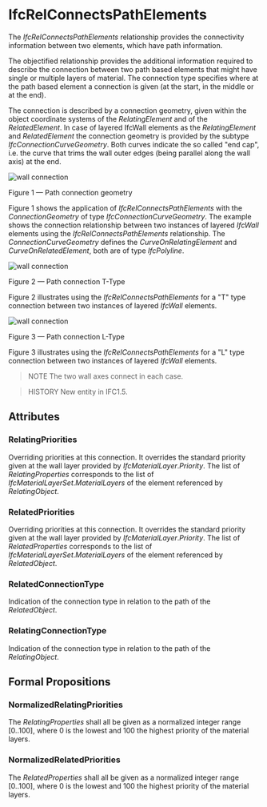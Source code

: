 # IfcRelConnectsPathElements

The _IfcRelConnectsPathElements_ relationship provides the connectivity information between two elements, which have path information.
<!-- end of short definition -->

The objectified relationship provides the additional information required to describe the connection between two path based elements that might have single or multiple layers of material. The connection type specifies where at the path based element a connection is given (at the start, in the middle or at the end).

The connection is described by a connection geometry, given within the object coordinate systems of the _RelatingElement_ and of the _RelatedElement_. In case of layered IfcWall elements as the _RelatingElement_ and _RelatedElement_ the connection geometry is provided by the subtype _IfcConnectionCurveGeometry_. Both curves indicate the so called "end cap", i.e. the curve that trims the wall outer edges (being parallel along the wall axis) at the end.



![wall connection](../../../../figures/ifcrelconnectspathelements-fig1.png)

Figure 1 — Path connection geometry

Figure 1 shows the application of _IfcRelConnectsPathElements_ with the _ConnectionGeometry_ of type _IfcConnectionCurveGeometry_. The example shows the connection relationship between two instances of layered _IfcWall_ elements using the _IfcRelConnectsPathElements_ relationship. The _ConnectionCurveGeometry_ defines the _CurveOnRelatingElement_ and _CurveOnRelatedElement_, both are of type _IfcPolyline_.

![wall connection](../../../../figures/ifcrelconnectspathelements-fig2.png)

Figure 2 — Path connection T-Type

Figure 2 illustrates using the _IfcRelConnectsPathElements_ for a "T" type connection between two instances of layered _IfcWall_ elements.

![wall connection](../../../../figures/ifcrelconnectspathelements-fig3.png)

Figure 3 — Path connection L-Type

Figure 3 illustrates using the _IfcRelConnectsPathElements_ for a "L" type connection between two instances of layered _IfcWall_ elements.

> NOTE The two wall axes connect in each case.

> HISTORY New entity in IFC1.5.

## Attributes

### RelatingPriorities
Overriding priorities at this connection. It overrides the standard priority given at the wall layer provided by _IfcMaterialLayer_._Priority_. The list of _RelatingProperties_ corresponds to the list of _IfcMaterialLayerSet_._MaterialLayers_ of the element referenced by _RelatingObject_.

### RelatedPriorities
Overriding priorities at this connection. It overrides the standard priority given at the wall layer provided by _IfcMaterialLayer_._Priority_. The list of _RelatedProperties_ corresponds to the list of _IfcMaterialLayerSet_._MaterialLayers_ of the element referenced by _RelatedObject_.

### RelatedConnectionType
Indication of the connection type in relation to the path of the _RelatedObject_.

### RelatingConnectionType
Indication of the connection type in relation to the path of the _RelatingObject_.

## Formal Propositions

### NormalizedRelatingPriorities
The _RelatingProperties_ shall all be given as a normalized integer range [0..100], where 0 is the lowest and 100 the highest priority of the material layers.

### NormalizedRelatedPriorities
The _RelatedProperties_ shall all be given as a normalized integer range [0..100], where 0 is the lowest and 100 the highest priority of the material layers.
